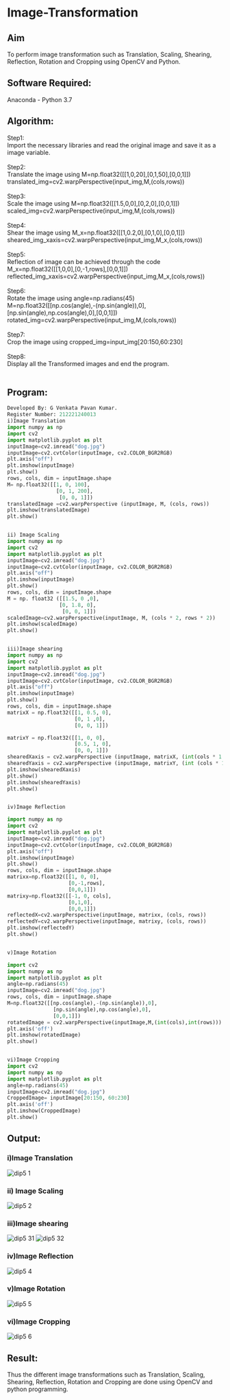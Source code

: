 # Image-Transformation
## Aim
To perform image transformation such as Translation, Scaling, Shearing, Reflection, Rotation and Cropping using OpenCV and Python.

## Software Required:
Anaconda - Python 3.7

## Algorithm:
Step1:<br>
Import the necessary libraries and read the original image and save it as a image variable.
<br>
<br>
Step2:<br>
Translate the image using M=np.float32([[1,0,20],[0,1,50],[0,0,1]]) translated_img=cv2.warpPerspective(input_img,M,(cols,rows))
<br>
<br>
Step3:<br>
Scale the image using M=np.float32([[1.5,0,0],[0,2,0],[0,0,1]]) scaled_img=cv2.warpPerspective(input_img,M,(cols,rows))
<br>
<br>
Step4:<br>
Shear the image using M_x=np.float32([[1,0.2,0],[0,1,0],[0,0,1]]) sheared_img_xaxis=cv2.warpPerspective(input_img,M_x,(cols,rows))
<br>
<br>
Step5:<br>
Reflection of image can be achieved through the code M_x=np.float32([[1,0,0],[0,-1,rows],[0,0,1]]) reflected_img_xaxis=cv2.warpPerspective(input_img,M_x,(cols,rows))
<br>
<br>
Step6:<br>
Rotate the image using angle=np.radians(45) M=np.float32([[np.cos(angle),-(np.sin(angle)),0],[np.sin(angle),np.cos(angle),0],[0,0,1]]) rotated_img=cv2.warpPerspective(input_img,M,(cols,rows))
<br>
<br>
Step7:<br>
Crop the image using cropped_img=input_img[20:150,60:230]
<br>
<br>
Step8:<br>
Display all the Transformed images and end the program.
<br>
<br>
## Program:
```python
Developed By: G Venkata Pavan Kumar.
Register Number: 212221240013
i)Image Translation
import numpy as np
import cv2
import matplotlib.pyplot as plt
inputImage=cv2.imread("dog.jpg")
inputImage=cv2.cvtColor(inputImage, cv2.COLOR_BGR2RGB)
plt.axis("off")
plt.imshow(inputImage)
plt.show()
rows, cols, dim = inputImage.shape
M= np.float32([[1, 0, 100],
                [0, 1, 200],
                 [0, 0, 1]])
translatedImage =cv2.warpPerspective (inputImage, M, (cols, rows))
plt.imshow(translatedImage)
plt.show()


ii) Image Scaling
import numpy as np
import cv2
import matplotlib.pyplot as plt
inputImage=cv2.imread("dog.jpg")
inputImage=cv2.cvtColor(inputImage, cv2.COLOR_BGR2RGB)
plt.axis("off")
plt.imshow(inputImage)
plt.show()
rows, cols, dim = inputImage.shape
M = np. float32 ([[1.5, 0 ,0],
                 [0, 1.8, 0],
                  [0, 0, 1]])
scaledImage=cv2.warpPerspective(inputImage, M, (cols * 2, rows * 2))
plt.imshow(scaledImage)
plt.show()


iii)Image shearing
import numpy as np
import cv2
import matplotlib.pyplot as plt
inputImage=cv2.imread("dog.jpg")
inputImage=cv2.cvtColor(inputImage, cv2.COLOR_BGR2RGB)
plt.axis("off")
plt.imshow(inputImage)
plt.show()
rows, cols, dim = inputImage.shape
matrixX = np.float32([[1, 0.5, 0],
                      [0, 1 ,0],
                      [0, 0, 1]])

matrixY = np.float32([[1, 0, 0],
                      [0.5, 1, 0],
                      [0, 0, 1]])
shearedXaxis = cv2.warpPerspective (inputImage, matrixX, (int(cols * 1.5), int (rows * 1.5)))
shearedYaxis = cv2.warpPerspective (inputImage, matrixY, (int (cols * 1.5), int (rows * 1.5)))
plt.imshow(shearedXaxis)
plt.show()
plt.imshow(shearedYaxis)
plt.show()


iv)Image Reflection

import numpy as np
import cv2
import matplotlib.pyplot as plt
inputImage=cv2.imread("dog.jpg")
inputImage=cv2.cvtColor(inputImage, cv2.COLOR_BGR2RGB)
plt.axis("off")
plt.imshow(inputImage)
plt.show()
rows, cols, dim = inputImage.shape
matrixx=np.float32([[1, 0, 0],
                    [0,-1,rows],
                    [0,0,1]])
matrixy=np.float32([[-1, 0, cols],
                    [0,1,0],
                    [0,0,1]])
reflectedX=cv2.warpPerspective(inputImage, matrixx, (cols, rows))
reflectedY=cv2.warpPerspective(inputImage, matrixy, (cols, rows))
plt.imshow(reflectedY)
plt.show()


v)Image Rotation

import cv2
import numpy as np
import matplotlib.pyplot as plt
angle=np.radians(45)
inputImage=cv2.imread("dog.jpg")
rows, cols, dim = inputImage.shape
M=np.float32([[np.cos(angle),-(np.sin(angle)),0],
               [np.sin(angle),np.cos(angle),0],
               [0,0,1]])
rotatedImage = cv2.warpPerspective(inputImage,M,(int(cols),int(rows)))
plt.axis('off')
plt.imshow(rotatedImage)
plt.show()


vi)Image Cropping
import cv2
import numpy as np
import matplotlib.pyplot as plt
angle=np.radians(45)
inputImage=cv2.imread("dog.jpg")
CroppedImage= inputImage[20:150, 60:230]
plt.axis('off')
plt.imshow(CroppedImage)
plt.show()
```
## Output:
### i)Image Translation
![dip5 1](https://user-images.githubusercontent.com/94827772/167064533-ec21fa26-cf9a-4307-b47f-dce47a6166eb.png)


### ii) Image Scaling
![dip5 2](https://user-images.githubusercontent.com/94827772/167064564-6e9f86ff-8680-4eb6-8530-0651660f2ceb.png)


### iii)Image shearing
![dip5 31](https://user-images.githubusercontent.com/94827772/167064593-d64cfac0-ccac-45d0-963c-da282258d2b4.png)
![dip5 32](https://user-images.githubusercontent.com/94827772/167064595-b7332d37-76b4-444f-811a-985d5e33ff67.png)


### iv)Image Reflection
![dip5 4](https://user-images.githubusercontent.com/94827772/167064620-f3c48dec-f7d4-4e28-8cc2-16a5bf0a4608.png)


### v)Image Rotation
![dip5 5](https://user-images.githubusercontent.com/94827772/167064644-521a280e-3b84-49d3-a0c8-9ad6f1f49be5.png)


### vi)Image Cropping
![dip5 6](https://user-images.githubusercontent.com/94827772/167064655-be8d0cd6-910a-42a5-9b49-ddb0a348d8ec.png)



## Result: 

Thus the different image transformations such as Translation, Scaling, Shearing, Reflection, Rotation and Cropping are done using OpenCV and python programming.
